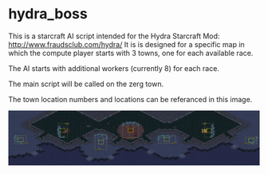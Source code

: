 # hydra_boss
This is a starcraft AI script intended for the Hydra Starcraft Mod: http://www.fraudsclub.com/hydra/
It is is designed for a specific map in which the compute player starts with 3 towns, one for each available race.

The AI starts with additional workers (currently 8) for each race.

The main script will be called on the zerg town. 

The town location numbers and locations can be referanced in this image.

![](/images/AITowns.png)
